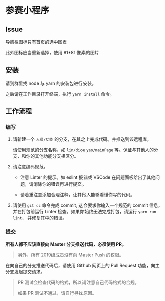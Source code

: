 # 参赛小程序

## Issue

导航栏图标只有首页的选中图表

此外图标应当重新选择，使用 81*81 像素的图片

## 安装

请到群里找 node 与 yarn 的安装包进行安装。

之后请在工作目录打开终端，执行 `yarn install` 命令。

## 工作流程

### 编写

1. 请新建一个 `人员/功能` 的分支，在其之上完成代码。并推送到该远程库。

    请使用规范的分支名称，如 `lin/dice` `yao/mainPage` 等。保证与其他人的分支，和你的其他功能分支相区分。

2. 请注意编码规范。
  
     - 注意 Linter 的提示。如 eslint 报错或 VSCode 在问题面板给出了其他问题，请消除你的错误再进行提交。

     - 请着重注意添加合理注释，让其他人能够看懂你写的代码。

3. 请使用 `git cz` 命令完成 commit, 这会要求你输入一个规范的 commit 信息，并在打包前运行 Linter 检查。如果你始终无法完成打包，请运行 `yarn run lint`， 并修复其中的错误。

### 提交

**所有人都不应该直接向 Master 分支推送代码，必须使用 PR。**

> 另外，所有 2019级成员没有向 Master Push 的权限。

在向自己的分支推送代码后，请使用 Github 网页上的 Pull Request 功能，向主分支发起提交请求。

> PR 测试会检查代码的格式，所以请注意自己代码格式的合规。
>
> 如果 PR 测试不通过，请自行寻找原因。
